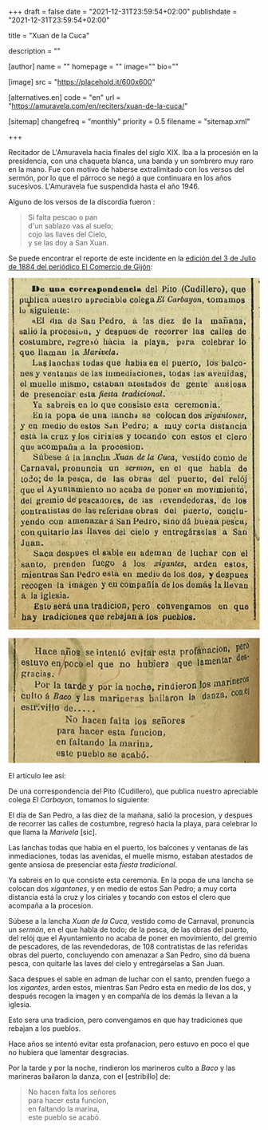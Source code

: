 +++
draft = false
date = "2021-12-31T23:59:54+02:00"
publishdate = "2021-12-31T23:59:54+02:00"

title = "Xuan de la Cuca"

description = ""

[author]
    name = ""
    homepage = ""
    image=""
    bio=""

[image]
    src = "https://placehold.it/600x600"

[alternatives.en]
    code = "en"
    url = "https://amuravela.com/en/reciters/xuan-de-la-cuca/"

[sitemap]
  changefreq = "monthly"
  priority = 0.5
  filename = "sitemap.xml"

+++

Recitador de L'Amuravela hacia finales del siglo XIX. Iba a la procesión en la presidencia, con una chaqueta blanca, una banda y un sombrero muy raro en la mano. Fue con motivo de haberse extralimitado con los versos del sermón, por lo que el párroco se negó a que continuara en los años sucesivos. L'Amuravela fue suspendida hasta el año 1946.

Alguno de los versos de la discordia fueron :

> Si falta pescao o pan\
d'un sablazo vas al suelo;\
cojo las llaves del Cielo,\
y se las doy a San Xuan.

Se puede encontrar el reporte de este incidente en la [edición del 3 de Julio de 1884 del periódico El Comercio de Gijón](https://hemeroteca.elcomercio.es/03/07/1884/2/817ffbba04e38378df77ae8f3515e7f5.html?subedition=GIJ):

![Recorte de periódico mencionando L'Amuravela - Parte 1](/images/amuravela-el-comercio-1884-parte-1.jpeg)

![Recorte de periódico mencionando L'Amuravela - Parte 2](/images/amuravela-el-comercio-1884-parte-2.jpeg)

El artículo lee así:

De una correspondencia del Pito (Cudillero), que publica nuestro apreciable colega _El Carbayon_, tomamos lo siguiente:

El día de San Pedro, a las diez de la mañana, salió la procesion, y despues de recorrer las calles de costumbre, regresó hacia la playa, para celebrar lo que llama la _Marivela_ [sic].

Las lanchas todas que habia en el puerto, los balcones y ventanas de las inmediaciones, todas las avenidas, el muelle mismo, estaban atestados de gente ansiosa de presenciar esta _fiesta tradicional_.

Ya sabreis en lo que consiste esta ceremonia. En la popa de una lancha se colocan dos _xigantones_, y en medio de estos San Pedro; a muy corta distancia está la cruz y los ciriales y tocando con estos el clero que acompaña a la procesion.

Súbese a la lancha _Xuan de la Cuca_, vestido como de Carnaval, pronuncia un _sermón_, en el que habla de todo; de la pesca, de las obras del puerto, del relój que el Ayuntamiento no acaba de poner en movimiento, del gremio de pescadores, de las revendedoras, de 108 contratistas de las referidas obras del puerto, concluyendo con amenazar a San Pedro, sino dá buena pesca, con quitarle las laves del cielo y entregárselas a San Juan.

Saca despues el sable en adman de luchar con el santo, prenden fuego a los _xigantes_, arden estos, mientras San Pedro esta en medio de los dos, y después recogen la imagen y en compañía de los demás la llevan a la iglesia.

Esto sera una tradicion, pero convengamos en que hay tradiciones que rebajan a los pueblos.

Hace años se intentó evitar esta profanacion, pero estuvo en poco el que no hubiera que lamentar desgracias.

Por la tarde y por la noche, rindieron los marineros culto a _Baco_ y las marineras bailaron la danza, con el [estribillo] de:

> No hacen falta los señores\
para hacer esta funcion,\
en faltando la marina,\
este pueblo se acabó.
